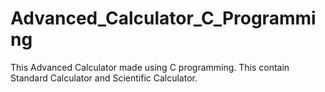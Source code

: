 # Advanced_Calculator_C_Programming
This Advanced Calculator made using C programming. This contain Standard Calculator and Scientific Calculator.
